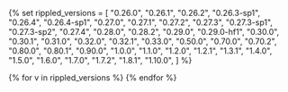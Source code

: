 <!-- rippled release notes links -->

{% set rippled_versions = [ "0.26.0", "0.26.1", "0.26.2", "0.26.3-sp1", "0.26.4", "0.26.4-sp1", "0.27.0", "0.27.1", "0.27.2", "0.27.3", "0.27.3-sp1", "0.27.3-sp2", "0.27.4", "0.28.0", "0.28.2", "0.29.0", "0.29.0-hf1", "0.30.0", "0.30.1", "0.31.0", "0.32.0", "0.32.1", "0.33.0", "0.50.0", "0.70.0", "0.70.2", "0.80.0", "0.80.1", "0.90.0", "1.0.0", "1.1.0", "1.2.0", "1.2.1", "1.3.1", "1.4.0", "1.5.0", "1.6.0", "1.7.0", "1.7.2", "1.8.1", "1.10.0", ] %}

{% for v in rippled_versions %}
{% endfor %}
